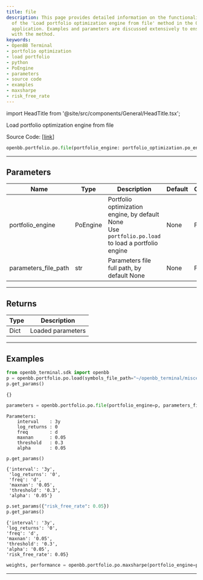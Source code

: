 ```yaml
---
title: file
description: This page provides detailed information on the functionality and usage
  of the 'Load portfolio optimization engine from file' method in the OpenBB Terminal
  application. Examples and parameters are discussed extensively to ensure user familiarity
  with the method.
keywords:
- OpenBB Terminal
- portfolio optimization
- load portfolio
- python
- PoEngine
- parameters
- source code
- examples
- maxsharpe
- risk_free_rate
---
```


import HeadTitle from '@site/src/components/General/HeadTitle.tsx';

<HeadTitle title="file - Po - Portfolio - Reference | OpenBB SDK Docs" />

Load portfolio optimization engine from file

Source Code: [[link](https://github.com/OpenBB-finance/OpenBBTerminal/tree/main/openbb_terminal/portfolio/portfolio_optimization/po_model.py#L108)]

```python
openbb.portfolio.po.file(portfolio_engine: portfolio_optimization.po_engine.PoEngine, parameters_file_path: str)
```

---

## Parameters

| Name | Type | Description | Default | Optional |
| ---- | ---- | ----------- | ------- | -------- |
| portfolio_engine | PoEngine | Portfolio optimization engine, by default None<br/>Use `portfolio.po.load` to load a portfolio engine | None | False |
| parameters_file_path | str | Parameters file full path, by default None | None | False |


---

## Returns

| Type | Description |
| ---- | ----------- |
| Dict | Loaded parameters |
---

## Examples

```python
from openbb_terminal.sdk import openbb
p = openbb.portfolio.po.load(symbols_file_path="~/openbb_terminal/miscellaneous/portfolio_examples/allocation/60_40_Portfolio.xlsx")
p.get_params()
```

```
{}
```
```python
parameters = openbb.portfolio.po.file(portfolio_engine=p, parameters_file_path="~/openbb_terminal/miscellaneous/portfolio_examples/optimization/defaults.ini")
```

```
Parameters:
    interval    : 3y
    log_returns : 0
    freq        : d
    maxnan      : 0.05
    threshold   : 0.3
    alpha       : 0.05
```
```python
p.get_params()
```

```
{'interval': '3y',
 'log_returns': '0',
 'freq': 'd',
 'maxnan': '0.05',
 'threshold': '0.3',
 'alpha': '0.05'}
```
```python
p.set_params({"risk_free_rate": 0.05})
p.get_params()
```

```
{'interval': '3y',
'log_returns': '0',
'freq': 'd',
'maxnan': '0.05',
'threshold': '0.3',
'alpha': '0.05',
'risk_free_rate': 0.05}
```
```python
weights, performance = openbb.portfolio.po.maxsharpe(portfolio_engine=p)
```

---
